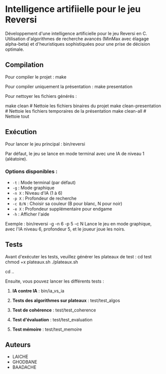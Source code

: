 # Intelligence artifiielle pour le jeu Reversi


Développement d'une intelligence artificielle pour le jeu Reversi en C. Utilisation d'algorithmes de recherche avancés (MinMax avec élagage alpha-beta) et d'heuristiques sophistiquées pour une prise de décision optimale.

## Compilation 

Pour compiler le projet :
make


Pour compiler uniquement la présentation :
make presentation


Pour nettoyer les fichiers générés :

make clean               # Nettoie les fichiers binaires du projet
make clean-presentation  # Nettoie les fichiers temporaires de la présentation
make clean-all           # Nettoie tout


## Exécution

Pour lancer le jeu principal :
bin/reversi

Par défaut, le jeu se lance en mode terminal avec une IA de niveau 1 (aléatoire).

### Options disponibles :
- `-t` : Mode terminal (par défaut)
- `-g` : Mode graphique
- `-n X` : Niveau d'IA (1 à 6)
- `-p X` : Profondeur de recherche
- `-c B/N` : Choisir sa couleur (B pour blanc, N pour noir)
- `-e X` : Profondeur supplémentaire pour endgame
- `-h` : Afficher l'aide

Exemple :
bin/reversi -g -n 6 -p 5 -c N
Lance le jeu en mode graphique, avec l'IA niveau 6, profondeur 5, et le joueur joue les noirs.

## Tests

Avant d'exécuter les tests, veuillez générer les plateaux de test :
cd test
chmod +x plateaux.sh
./plateaux.sh

cd ..

Ensuite, vous pouvez lancer les différents tests :

1. **IA contre IA** :
bin/ia_vs_ia


2. **Tests des algorithmes sur plateaux** :
test/test_algos

3. **Test de cohérence** :
test/test_coherence


4. **Test d'évaluation** :
test/test_evaluation

5. **Test mémoire** :
test/test_memoire

## Auteurs

- LAICHE
- GHODBANE
- BAADACHE

